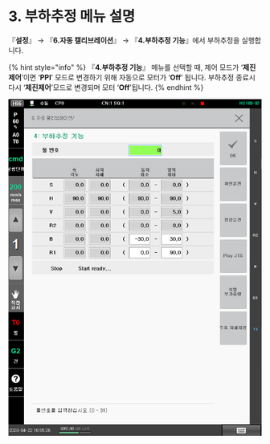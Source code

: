 ﻿# 3. 부하추정 메뉴 설명

『**설정**』 → 『**6.자동 캘리브레이션**』 → 『**4.부하추정 기능**』에서 부하추정을 실행합니다.

{% hint style="info" %}
『**4.부하추정 기능**』 메뉴를 선택할 때, 제어 모드가 ‘**제진제어**’이면 ‘**PPI**’ 모드로 변경하기 위해 자동으로 모터가 ‘**Off**’ 됩니다. 부하추정 종료시 다시 ‘**제진제어**’모드로 변경되며 모터 ‘**Off**’됩니다.
{% endhint %}

![그림 3 부하추정 기능 화면](<../_assets/image_2.png>)
